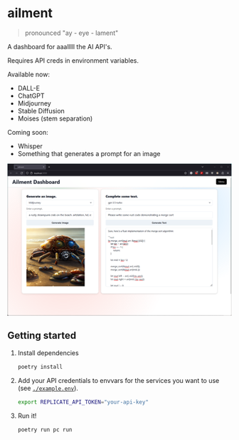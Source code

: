 # ailment

> pronounced "ay - eye - lament"

A dashboard for aaalllll the AI API's.

Requires API creds in environment variables.

Available now:
- DALL-E
- ChatGPT
- Midjourney
- Stable Diffusion
- Moises (stem separation)

Coming soon:
- Whisper
- Something that generates a prompt for an image

![screenshot](./Screenshot0303.png)

## Getting started

1. Install dependencies

    ```sh
    poetry install
    ```

1. Add your API credentials to envvars for the services you want to use (see [`./example.env`](./example.env)).

    ```sh
    export REPLICATE_API_TOKEN="your-api-key"
    ```

1. Run it!

    ```sh
    poetry run pc run
    ```
